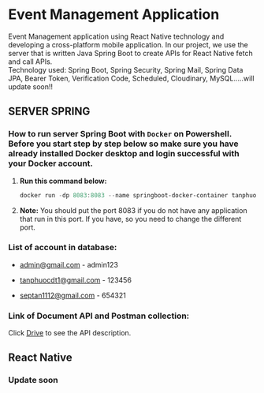 # Event Management Application

   Event Management application using React Native technology and developing a cross-platform mobile application. In our project, we use the server that is written Java Spring Boot to create APIs for React Native fetch and call APIs.  
   Technology used: Spring Boot, Spring Security, Spring Mail, Spring Data JPA, Bearer Token, Verification Code, Scheduled, Cloudinary, MySQL.....will update soon!!

## SERVER SPRING
### How to run server Spring Boot with `Docker` on Powershell. Before you start step by step below so make sure you have already installed Docker desktop and login successful with your Docker account.

1. **Run this command below:**

   ```Powershell
   docker run -dp 8083:8083 --name springboot-docker-container tanphuocdt1/springboot-docker:v1.0.6
2. **Note:**
   You should put the port 8083 if you do not have any application that run in this port. If you have, so you need to change the different port.

### List of account in database:  
* admin@gmail.com - admin123

* tanphuocdt1@gmail.com - 123456

* septan1112@gmail.com - 654321

### Link of Document API and Postman collection:
   Click [Drive](https://drive.google.com/drive/folders/1d3IZ_dYze40N48jQmNO2OpGwV256From?usp=sharing) to see the API description.  
## React Native
### Update soon
